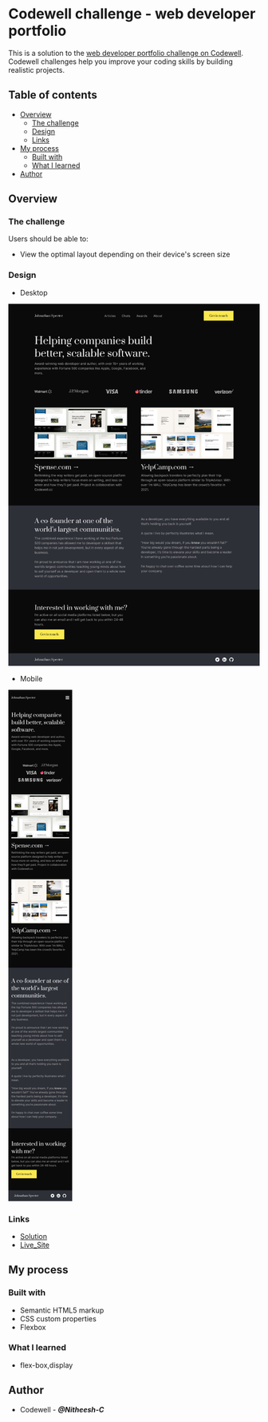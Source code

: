 # Codewell challenge - web developer portfolio

This is a solution to the [web developer portfolio challenge on Codewell](https://www.codewell.cc/challenges/web-developer-portfolio--617d4897a383e41090a3e46f). 
Codewell challenges help you improve your coding skills by building realistic projects. 

## Table of contents

- [Overview](#overview)
  - [The challenge](#the-challenge)
  - [Design](#design)
  - [Links](#links)
- [My process](#my-process)
  - [Built with](#built-with)
  - [What I learned](#what-i-learned)
- [Author](#author)

## Overview

### The challenge

Users should be able to:

- View the optimal layout depending on their device's screen size

### Design

- Desktop

![](Design/Landing%20Page%20-%20Desktop%20View.png)

- Mobile

![](Design/Landing%20Page%20-%20Mobile%20View.png)


### Links

- [Solution](https://github.com/Nitheesh-C/codewell-web-developer-portfolio)
- [Live_Site](https://nitheesh-c.github.io/codewell-web-developer-portfolio/)

## My process

### Built with

- Semantic HTML5 markup
- CSS custom properties
- Flexbox

### What I learned

- flex-box,display

## Author

- Codewell - ***@Nitheesh-C***

